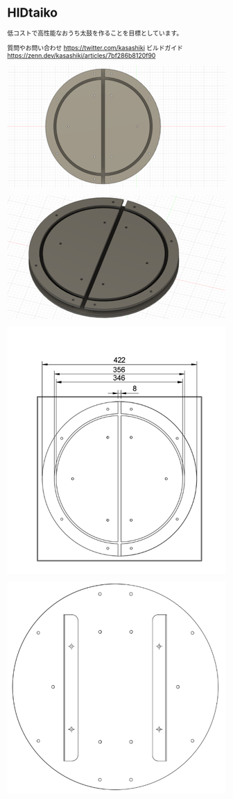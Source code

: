 # HIDtaiko
低コストで高性能なおうち太鼓を作ることを目標としています。

質問やお問い合わせ
https://twitter.com/kasashiki
ビルドガイド
https://zenn.dev/kasashiki/articles/7bf286b8120f90

![c.png](images/images/c.png)

![b.png](images/images/b.png)


![a.png](images/images/a.png)

![e.png](images/images/e.png)




